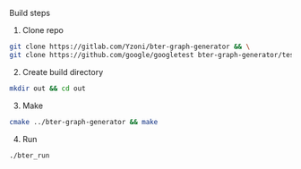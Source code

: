 Build steps

1. Clone repo

```bash
git clone https://gitlab.com/Yzoni/bter-graph-generator && \
git clone https://github.com/google/googletest bter-graph-generator/test/lib
```
2. Create build directory

```bash
mkdir out && cd out
```

3. Make

```bash
cmake ../bter-graph-generator && make
```

4. Run

```bash
./bter_run
```